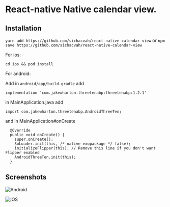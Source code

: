 # React-native Native calendar view.

## Installation

`yarn add https://github.com/sichacvah/react-native-calendar-view`
or
`npm save https://github.com/sichacvah/react-native-calendar-view`

For ios:

```cd ios && pod install```

For android:

Add in `android/app/build.gradle` add

```implementation 'com.jakewharton.threetenabp:threetenabp:1.2.1'```

in MainApplication.java add

```import com.jakewharton.threetenabp.AndroidThreeTen;```

and in MainApplication#onCreate

```
  @Override
  public void onCreate() {
    super.onCreate();
    SoLoader.init(this, /* native exopackage */ false);
    initializeFlipper(this); // Remove this line if you don't want Flipper enabled
    AndroidThreeTen.init(this);
  }
```

## Screenshots

![Android](./AndroidExample.gif)

![iOS](./IOSVideo.gif)
